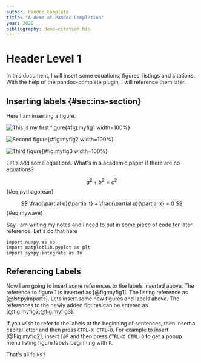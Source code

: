 ```yaml
---
author: Pandoc Complete
title: "A demo of Pandoc Completion"
year: 2020
bibliography: demo-citation.bib
---
```


# Header Level 1

In this document, I will insert some equations, figures, listings and
citations. With the help of the pandoc-complete plugin, I will reference them
later.

## Inserting labels {#sec:ins-section}

Here I am inserting a figure.

![This is my first figure](demo-fig/figure1.png){#fig:myfig1 width=100%}

![Second figure](demo-fig/someotherfig.png){#fig:myfig2 width=100%}

![Third figure](demo-fig/thirdfig.png){#fig:myfig3 width=100%}

Let's add some equations. What's in a academic paper if there are no equations?

$$
a^2 + b^2 = c^2
$$ {#eq:pythagorean}

$$
\frac{\partial u}{\partial t} + \frac{\partial u}{\partial x} = 0
$$ {#eq:mywave}

Say I am writing my notes and I need to put in some piece of code for later
reference. Let's do that here

``` {.python .numberLines #lst:pyimports}
import numpy as np
import matplotlib.pyplot as plt
import sympy.integrate as In
```

## Referencing Labels

Now I am going to insert some references to the labels inserted above. The
reference to figure 1 is inserted as [@fig:myfig1]. The listing reference as
[@lst:pyimports]. Lets insert some new figures and labels above. The references
to the newly added figures can be entered as [@fig:myfig2;@fig:myfig3].

If you wish to refer to the labels at the beginning of sentences, then insert a
capital letter and then press `CTRL-X CTRL-O`. For example to insert
[@Fig:myfig2], insert `[@F` and then press `CTRL-X CTRL-O` to get a popup menu
listing figure labels beginning with `F`.

That's all folks !

